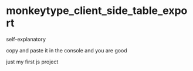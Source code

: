 # monkeytype_client_side_table_export
self-explanatory

copy and paste it in the console and you are good

just my first js project
